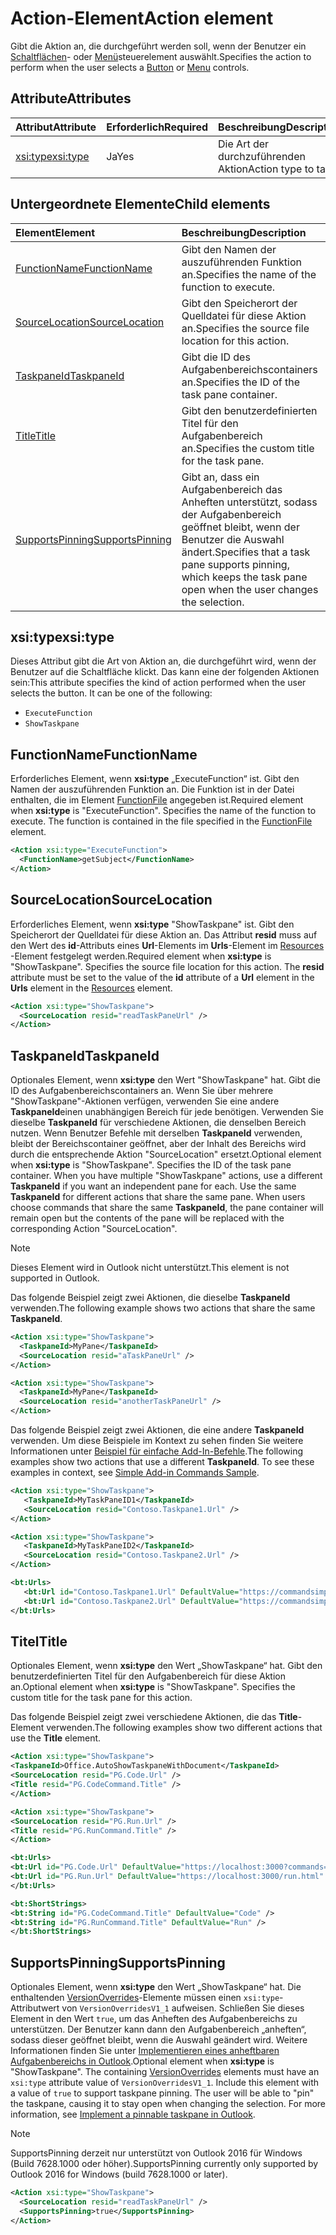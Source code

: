 # <a name="action-element"></a><span data-ttu-id="056a3-101">Action-Element</span><span class="sxs-lookup"><span data-stu-id="056a3-101">Action element</span></span>

<span data-ttu-id="056a3-102">Gibt die Aktion an, die durchgeführt werden soll, wenn der Benutzer ein [Schaltflächen](control.md#button-control)- oder [Menü](control.md#menu-dropdown-button-controls)steuerelement auswählt.</span><span class="sxs-lookup"><span data-stu-id="056a3-102">Specifies the action to perform when the user selects a  [Button](control.md#button-control) or [Menu](control.md#menu-dropdown-button-controls) controls.</span></span>
 
## <a name="attributes"></a><span data-ttu-id="056a3-103">Attribute</span><span class="sxs-lookup"><span data-stu-id="056a3-103">Attributes</span></span>

|  <span data-ttu-id="056a3-104">Attribut</span><span class="sxs-lookup"><span data-stu-id="056a3-104">Attribute</span></span>  |  <span data-ttu-id="056a3-105">Erforderlich</span><span class="sxs-lookup"><span data-stu-id="056a3-105">Required</span></span>  |  <span data-ttu-id="056a3-106">Beschreibung</span><span class="sxs-lookup"><span data-stu-id="056a3-106">Description</span></span>  |
|:-----|:-----|:-----|
|  [<span data-ttu-id="056a3-107">xsi:type</span><span class="sxs-lookup"><span data-stu-id="056a3-107">xsi:type</span></span>](#xsitype)  |  <span data-ttu-id="056a3-108">Ja</span><span class="sxs-lookup"><span data-stu-id="056a3-108">Yes</span></span>  | <span data-ttu-id="056a3-109">Die Art der durchzuführenden Aktion</span><span class="sxs-lookup"><span data-stu-id="056a3-109">Action type to take</span></span>|

## <a name="child-elements"></a><span data-ttu-id="056a3-110">Untergeordnete Elemente</span><span class="sxs-lookup"><span data-stu-id="056a3-110">Child elements</span></span>

|  <span data-ttu-id="056a3-111">Element</span><span class="sxs-lookup"><span data-stu-id="056a3-111">Element</span></span> |  <span data-ttu-id="056a3-112">Beschreibung</span><span class="sxs-lookup"><span data-stu-id="056a3-112">Description</span></span>  |
|:-----|:-----|
|  [<span data-ttu-id="056a3-113">FunctionName</span><span class="sxs-lookup"><span data-stu-id="056a3-113">FunctionName</span></span>](#functionname) |    <span data-ttu-id="056a3-114">Gibt den Namen der auszuführenden Funktion an.</span><span class="sxs-lookup"><span data-stu-id="056a3-114">Specifies the name of the function to execute.</span></span> |
|  [<span data-ttu-id="056a3-115">SourceLocation</span><span class="sxs-lookup"><span data-stu-id="056a3-115">SourceLocation</span></span>](#sourcelocation) |    <span data-ttu-id="056a3-116">Gibt den Speicherort der Quelldatei für diese Aktion an.</span><span class="sxs-lookup"><span data-stu-id="056a3-116">Specifies the source file location for this action.</span></span> |
|  [<span data-ttu-id="056a3-117">TaskpaneId</span><span class="sxs-lookup"><span data-stu-id="056a3-117">TaskpaneId</span></span>](#taskpaneid) | <span data-ttu-id="056a3-118">Gibt die ID des Aufgabenbereichscontainers an.</span><span class="sxs-lookup"><span data-stu-id="056a3-118">Specifies the ID of the task pane container.</span></span>|
|  [<span data-ttu-id="056a3-119">Title</span><span class="sxs-lookup"><span data-stu-id="056a3-119">Title</span></span>](#title) | <span data-ttu-id="056a3-120">Gibt den benutzerdefinierten Titel für den Aufgabenbereich an.</span><span class="sxs-lookup"><span data-stu-id="056a3-120">Specifies the custom title for the task pane.</span></span>|
|  [<span data-ttu-id="056a3-121">SupportsPinning</span><span class="sxs-lookup"><span data-stu-id="056a3-121">SupportsPinning</span></span>](#supportspinning) | <span data-ttu-id="056a3-122">Gibt an, dass ein Aufgabenbereich das Anheften unterstützt, sodass der Aufgabenbereich geöffnet bleibt, wenn der Benutzer die Auswahl ändert.</span><span class="sxs-lookup"><span data-stu-id="056a3-122">Specifies that a task pane supports pinning, which keeps the task pane open when the user changes the selection.</span></span>|
  

## <a name="xsitype"></a><span data-ttu-id="056a3-123">xsi:type</span><span class="sxs-lookup"><span data-stu-id="056a3-123">xsi:type</span></span>

<span data-ttu-id="056a3-p101">Dieses Attribut gibt die Art von Aktion an, die durchgeführt wird, wenn der Benutzer auf die Schaltfläche klickt. Das kann eine der folgenden Aktionen sein:</span><span class="sxs-lookup"><span data-stu-id="056a3-p101">This attribute specifies the kind of action performed when the user selects the button. It can be one of the following:</span></span>

- `ExecuteFunction`
- `ShowTaskpane`

## <a name="functionname"></a><span data-ttu-id="056a3-126">FunctionName</span><span class="sxs-lookup"><span data-stu-id="056a3-126">FunctionName</span></span>

<span data-ttu-id="056a3-p102">Erforderliches Element, wenn **xsi:type** „ExecuteFunction“ ist. Gibt den Namen der auszuführenden Funktion an. Die Funktion ist in der Datei enthalten, die im Element [FunctionFile](functionfile.md) angegeben ist.</span><span class="sxs-lookup"><span data-stu-id="056a3-p102">Required element when **xsi:type** is "ExecuteFunction". Specifies the name of the function to execute. The function is contained in the file specified in the [FunctionFile](functionfile.md) element.</span></span>

```xml
<Action xsi:type="ExecuteFunction">
  <FunctionName>getSubject</FunctionName>
</Action>
```

## <a name="sourcelocation"></a><span data-ttu-id="056a3-130">SourceLocation</span><span class="sxs-lookup"><span data-stu-id="056a3-130">SourceLocation</span></span>

<span data-ttu-id="056a3-p103">Erforderliches Element, wenn  **xsi:type** "ShowTaskpane" ist. Gibt den Speicherort der Quelldatei für diese Aktion an. Das Attribut **resid** muss auf den Wert des **id**-Attributs eines  **Url**-Elements im  **Urls**-Element im  [Resources](resources.md) -Element festgelegt werden.</span><span class="sxs-lookup"><span data-stu-id="056a3-p103">Required element when  **xsi:type** is "ShowTaskpane". Specifies the source file location for this action. The **resid** attribute must be set to the value of the **id** attribute of a **Url** element in the **Urls** element in the [Resources](resources.md) element.</span></span>

```xml
<Action xsi:type="ShowTaskpane">
  <SourceLocation resid="readTaskPaneUrl" />
</Action>
```  

## <a name="taskpaneid"></a><span data-ttu-id="056a3-134">TaskpaneId</span><span class="sxs-lookup"><span data-stu-id="056a3-134">TaskpaneId</span></span>

<span data-ttu-id="056a3-p104">Optionales Element, wenn  **xsi:type** den Wert "ShowTaskpane" hat. Gibt die ID des Aufgabenbereichscontainers an. Wenn Sie über mehrere "ShowTaskpane"-Aktionen verfügen, verwenden Sie eine andere **TaskpaneId**einen unabhängigen Bereich für jede benötigen. Verwenden Sie dieselbe **TaskpaneId** für verschiedene Aktionen, die denselben Bereich nutzen. Wenn Benutzer Befehle mit derselben **TaskpaneId** verwenden, bleibt der Bereichscontainer geöffnet, aber der Inhalt des Bereichs wird durch die entsprechende Aktion "SourceLocation" ersetzt.</span><span class="sxs-lookup"><span data-stu-id="056a3-p104">Optional element when  **xsi:type** is "ShowTaskpane". Specifies the ID of the task pane container. When you have multiple "ShowTaskpane" actions, use a different **TaskpaneId** if you want an independent pane for each. Use the same **TaskpaneId** for  different actions that share the same pane. When users choose commands that share the same **TaskpaneId**, the pane container will remain open but the contents of the pane will be replaced with the corresponding Action "SourceLocation".</span></span> 

> [!NOTE]
> <span data-ttu-id="056a3-140">Dieses Element wird in Outlook nicht unterstützt.</span><span class="sxs-lookup"><span data-stu-id="056a3-140">This element is not supported in Outlook.</span></span>

<span data-ttu-id="056a3-141">Das folgende Beispiel zeigt zwei Aktionen, die dieselbe **TaskpaneId** verwenden.</span><span class="sxs-lookup"><span data-stu-id="056a3-141">The following example shows two actions that share the same **TaskpaneId**.</span></span> 

```xml
<Action xsi:type="ShowTaskpane">
  <TaskpaneId>MyPane</TaskpaneId>
  <SourceLocation resid="aTaskPaneUrl" />
</Action>

<Action xsi:type="ShowTaskpane">
  <TaskpaneId>MyPane</TaskpaneId>
  <SourceLocation resid="anotherTaskPaneUrl" />
</Action>
```  

<span data-ttu-id="056a3-p105">Das folgende Beispiel zeigt zwei Aktionen, die eine andere **TaskpaneId** verwenden. Um diese Beispiele im Kontext zu sehen finden Sie weitere Informationen unter [Beispiel für einfache Add-In-Befehle](https://github.com/OfficeDev/Office-Add-in-Commands-Samples/blob/master/Simple/Manifest/SimpleAddin.xml).</span><span class="sxs-lookup"><span data-stu-id="056a3-p105">The following examples show two actions that use a different **TaskpaneId**. To see these examples in context, see [Simple Add-in Commands Sample](https://github.com/OfficeDev/Office-Add-in-Commands-Samples/blob/master/Simple/Manifest/SimpleAddin.xml).</span></span>

```xml
<Action xsi:type="ShowTaskpane">
   <TaskpaneId>MyTaskPaneID1</TaskpaneId>
   <SourceLocation resid="Contoso.Taskpane1.Url" />
</Action>

<Action xsi:type="ShowTaskpane">
   <TaskpaneId>MyTaskPaneID2</TaskpaneId>
   <SourceLocation resid="Contoso.Taskpane2.Url" />
</Action>
```  

```xml
<bt:Urls>
   <bt:Url id="Contoso.Taskpane1.Url" DefaultValue="https://commandsimple.azurewebsites.net/Taskpane.html" />
   <bt:Url id="Contoso.Taskpane2.Url" DefaultValue="https://commandsimple.azurewebsites.net/Taskpane2.html" />
</bt:Urls>
```  

## <a name="title"></a><span data-ttu-id="056a3-144">Titel</span><span class="sxs-lookup"><span data-stu-id="056a3-144">Title</span></span>
<span data-ttu-id="056a3-p106">Optionales Element, wenn  **xsi:type** den Wert „ShowTaskpane“ hat. Gibt den benutzerdefinierten Titel für den Aufgabenbereich für diese Aktion an.</span><span class="sxs-lookup"><span data-stu-id="056a3-p106">Optional element when  **xsi:type** is "ShowTaskpane". Specifies the custom title for the task pane for this action.</span></span> 

<span data-ttu-id="056a3-147">Das folgende Beispiel zeigt zwei verschiedene Aktionen, die das **Title**-Element verwenden.</span><span class="sxs-lookup"><span data-stu-id="056a3-147">The following examples show two different actions that use the **Title** element.</span></span>

```xml
<Action xsi:type="ShowTaskpane">
<TaskpaneId>Office.AutoShowTaskpaneWithDocument</TaskpaneId>
<SourceLocation resid="PG.Code.Url" />
<Title resid="PG.CodeCommand.Title" />
</Action>
``` 

```xml
<Action xsi:type="ShowTaskpane">
<SourceLocation resid="PG.Run.Url" />
<Title resid="PG.RunCommand.Title" />
</Action>
``` 

```xml
<bt:Urls>
<bt:Url id="PG.Code.Url" DefaultValue="https://localhost:3000?commands=1" />
<bt:Url id="PG.Run.Url" DefaultValue="https://localhost:3000/run.html" />
</bt:Urls>
``` 

```xml
<bt:ShortStrings>
<bt:String id="PG.CodeCommand.Title" DefaultValue="Code" />
<bt:String id="PG.RunCommand.Title" DefaultValue="Run" />
</bt:ShortStrings>
``` 

## <a name="supportspinning"></a><span data-ttu-id="056a3-148">SupportsPinning</span><span class="sxs-lookup"><span data-stu-id="056a3-148">SupportsPinning</span></span>

<span data-ttu-id="056a3-p107">Optionales Element, wenn **xsi:type** den Wert „ShowTaskpane“ hat. Die enthaltenden [VersionOverrides](versionoverrides.md)-Elemente müssen einen `xsi:type`-Attributwert von `VersionOverridesV1_1` aufweisen. Schließen Sie dieses Element in den Wert `true`, um das Anheften des Aufgabenbereichs zu unterstützen. Der Benutzer kann dann den Aufgabenbereich „anheften“, sodass dieser geöffnet bleibt, wenn die Auswahl geändert wird. Weitere Informationen finden Sie unter [Implementieren eines anheftbaren Aufgabenbereichs in Outlook](https://docs.microsoft.com/outlook/add-ins/pinnable-taskpane).</span><span class="sxs-lookup"><span data-stu-id="056a3-p107">Optional element when **xsi:type** is "ShowTaskpane". The containing [VersionOverrides](versionoverrides.md) elements must have an `xsi:type` attribute value of `VersionOverridesV1_1`. Include this element with a value of `true` to support taskpane pinning. The user will be able to "pin" the taskpane, causing it to stay open when changing the selection. For more information, see [Implement a pinnable taskpane in Outlook](https://docs.microsoft.com/outlook/add-ins/pinnable-taskpane).</span></span>

> [!NOTE]
> <span data-ttu-id="056a3-154">SupportsPinning derzeit nur unterstützt von Outlook 2016 für Windows (Build 7628.1000 oder höher).</span><span class="sxs-lookup"><span data-stu-id="056a3-154">SupportsPinning currently only supported by Outlook 2016 for Windows (build 7628.1000 or later).</span></span>

```xml
<Action xsi:type="ShowTaskpane">
  <SourceLocation resid="readTaskPaneUrl" />
  <SupportsPinning>true</SupportsPinning>
</Action>
```


